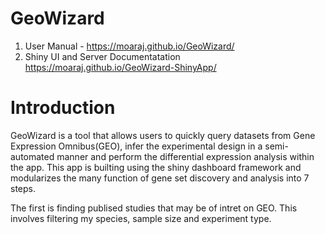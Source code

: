 # GeoWizard
1. User Manual - https://moaraj.github.io/GeoWizard/
2. Shiny UI and Server Documentatation https://moaraj.github.io/GeoWizard-ShinyApp/

# Introduction
GeoWizard is a tool that allows users to quickly query datasets from Gene Expression Omnibus(GEO), infer the experimental design in a semi-automated manner and perform the differential expression analysis within the app. This app is builting using the shiny dashboard framework and modularizes the many function of gene set discovery and analysis into 7 steps. 

The first is finding publised studies that may be of intret on GEO. This involves filtering my species, sample size and experiment type.
